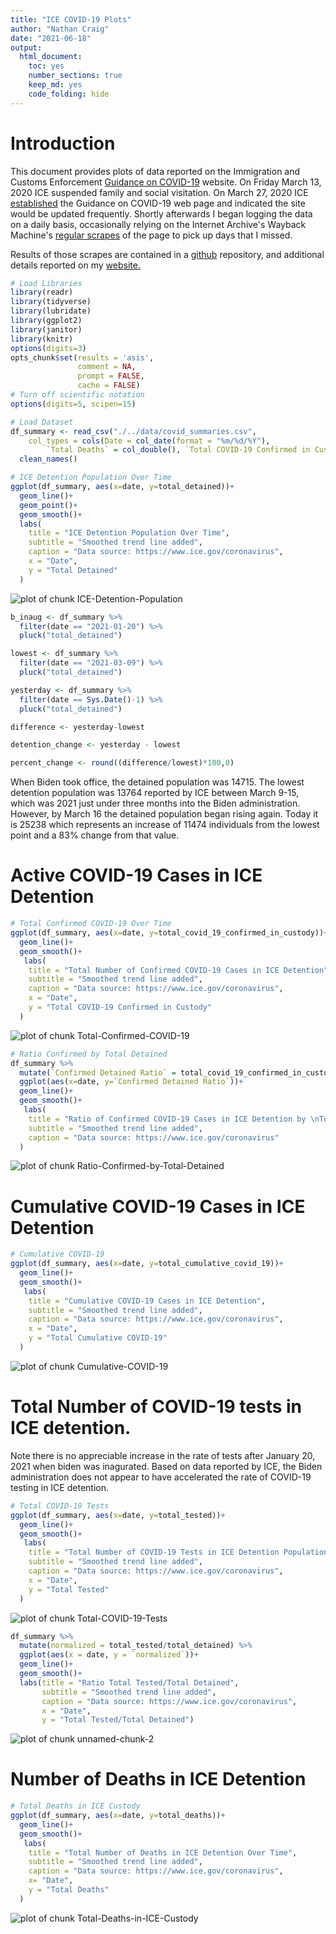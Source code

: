 ```yaml
---
title: "ICE COVID-19 Plots"
author: "Nathan Craig"
date: "2021-06-18"
output:
  html_document:
    toc: yes
    number_sections: true
    keep_md: yes
    code_folding: hide
---
```


# Introduction

This document provides plots of data reported on the Immigration and Customs Enforcement [Guidance on COVID-19](https://www.ice.gov/coronavirus) website. On Friday March 13, 2020 ICE suspended family and social visitation. On March 27, 2020 ICE [established](https://web.archive.org/web/20200327175825/https://www.ice.gov/coronavirus) the Guidance on COVID-19 web page and indicated the site would be updated frequently. Shortly afterwards I began logging the data on a daily basis, occasionally relying on the Internet Archive's Wayback Machine's [regular scrapes](https://web.archive.org/web/20200401000000*/https://www.ice.gov/coronavirus) of the page to pick up days that I missed.

Results of those scrapes are contained in a [github](https://github.com/n8craig/ICE-COVID-19) repository, and additional details reported on my [website.](https://ncraig.netlify.app/)




```r
# Load Libraries
library(readr)
library(tidyverse)
library(lubridate)
library(ggplot2)
library(janitor)
library(knitr)
options(digits=3)
opts_chunk$set(results = 'asis',
               comment = NA,
               prompt = FALSE,
               cache = FALSE)
# Turn off scientific notation
options(digits=5, scipen=15)
```


```r
# Load Dataset
df_summary <- read_csv("./../data/covid_summaries.csv", 
    col_types = cols(Date = col_date(format = "%m/%d/%Y"), 
        `Total Deaths` = col_double(), `Total COVID-19 Confirmed in Custody` = col_double())) %>% 
  clean_names()
```


```r
# ICE Detention Population Over Time
ggplot(df_summary, aes(x=date, y=total_detained))+
  geom_line()+
  geom_point()+
  geom_smooth()+
  labs(
    title = "ICE Detention Population Over Time",
    subtitle = "Smoothed trend line added",
    caption = "Data source: https://www.ice.gov/coronavirus",
    x = "Date",
    y = "Total Detained"
  )
```

![plot of chunk ICE-Detention-Population](figure/ICE-Detention-Population-1.png)


```r
b_inaug <- df_summary %>% 
  filter(date == "2021-01-20") %>% 
  pluck("total_detained")

lowest <- df_summary %>% 
  filter(date == "2021-03-09") %>% 
  pluck("total_detained")

yesterday <- df_summary %>% 
  filter(date == Sys.Date()-1) %>% 
  pluck("total_detained")

difference <- yesterday-lowest

detention_change <- yesterday - lowest

percent_change <- round((difference/lowest)*100,0)
```


When Biden took office, the detained population was 14715. The lowest detention population was 13764 reported by ICE between March 9-15, which was 2021 just under three months into the Biden administration. However, by March 16 the detained population began rising again. Today it is 25238 which represents an increase of 11474 individuals from the lowest point and a 83% change from that value.


# Active COVID-19 Cases in ICE Detention

```r
# Total Confirmed COVID-19 Over Time
ggplot(df_summary, aes(x=date, y=total_covid_19_confirmed_in_custody))+
  geom_line()+
  geom_smooth()+
   labs(
    title = "Total Number of Confirmed COVID-19 Cases in ICE Detention",
    subtitle = "Smoothed trend line added",
    caption = "Data source: https://www.ice.gov/coronavirus",
    x = "Date",
    y = "Total COVID-19 Confirmed in Custody"
  )
```

![plot of chunk Total-Confirmed-COVID-19](figure/Total-Confirmed-COVID-19-1.png)


```r
# Ratio Confirmed by Total Detained
df_summary %>% 
  mutate(`Confirmed Detained Ratio` = total_covid_19_confirmed_in_custody/total_detained) %>%
  ggplot(aes(x=date, y=`Confirmed Detained Ratio`))+
  geom_line()+
  geom_smooth()+
   labs(
    title = "Ratio of Confirmed COVID-19 Cases in ICE Detention by \nTotal ICE Detention Population",
    subtitle = "Smoothed trend line added",
    caption = "Data source: https://www.ice.gov/coronavirus"
  )
```

![plot of chunk Ratio-Confirmed-by-Total-Detained](figure/Ratio-Confirmed-by-Total-Detained-1.png)

# Cumulative COVID-19 Cases in ICE Detention


```r
# Cumulative COVID-19
ggplot(df_summary, aes(x=date, y=total_cumulative_covid_19))+
  geom_line()+
  geom_smooth()+
   labs(
    title = "Cumulative COVID-19 Cases in ICE Detention",
    subtitle = "Smoothed trend line added",
    caption = "Data source: https://www.ice.gov/coronavirus",
    x = "Date",
    y = "Total Cumulative COVID-19"
  )
```

![plot of chunk Cumulative-COVID-19](figure/Cumulative-COVID-19-1.png)

# Total Number of COVID-19 tests in ICE detention.
Note there is no appreciable increase in the rate of tests after January 20, 2021 when biden was inagurated. Based on data reported by ICE, the Biden administration does not appear to have accelerated the rate of COVID-19 testing in ICE detention.


```r
# Total COVID-19 Tests
ggplot(df_summary, aes(x=date, y=total_tested))+
  geom_line()+
  geom_smooth()+
   labs(
    title = "Total Number of COVID-19 Tests in ICE Detention Population \nOver Time",
    subtitle = "Smoothed trend line added",
    caption = "Data source: https://www.ice.gov/coronavirus",
    x = "Date",
    y = "Total Tested"
  )
```

![plot of chunk Total-COVID-19-Tests](figure/Total-COVID-19-Tests-1.png)



```r
df_summary %>%
  mutate(normalized = total_tested/total_detained) %>% 
  ggplot(aes(x = date, y = `normalized`))+
  geom_line()+
  geom_smooth()+
  labs(title = "Ratio Total Tested/Total Detained",
       subtitle = "Smoothed trend line added",
       caption = "Data source: https://www.ice.gov/coronavirus",
       x = "Date",
       y = "Total Tested/Total Detained")
```

![plot of chunk unnamed-chunk-2](figure/unnamed-chunk-2-1.png)

# Number of Deaths in ICE Detention


```r
# Total Deaths in ICE Custody
ggplot(df_summary, aes(x=date, y=total_deaths))+
  geom_line()+
  geom_smooth()+
   labs(
    title = "Total Number of Deaths in ICE Detention Over Time",
    subtitle = "Smoothed trend line added",
    caption = "Data source: https://www.ice.gov/coronavirus",
    x= "Date",
    y = "Total Deaths"
  )
```

![plot of chunk Total-Deaths-in-ICE-Custody](figure/Total-Deaths-in-ICE-Custody-1.png)
